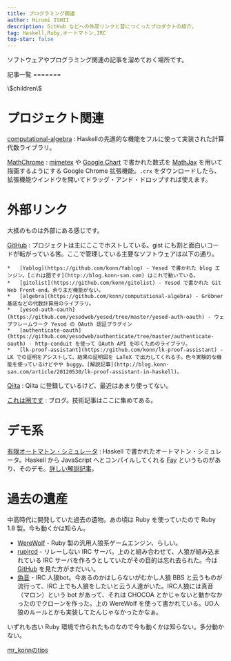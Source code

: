 ```yaml
---
title: プログラミング関連
author: Hiromi ISHII
description: GitHub などへの外部リンクと昔につくったプロダクトの紹介。
tag: Haskell,Ruby,オートマトン,IRC
top-star: false
---
```


ソフトウェアやプログラミング関連の記事を溜めておく場所です。

<div class="row-fluid">
<div class="span9">
記事一覧
=======
<dl id="#children">
\$children\$
</dl>

プロジェクト関連
==============
[computational-algebra](http://konn.github.io/computational-algebra/)
:    Haskellの先進的な機能をフルに使って実装された計算代数ライブラリ。

[MathChrome](https://github.com/konn/MathChrome)
:    [mimetex](http://www.forkosh.com/mimetex.html) や [Google Chart](https://developers.google.com/chart/) で書かれた数式を [MathJax](http://www.mathjax.org/) を用いて描画するようにする Google Chrome 拡張機能。`.crx` をダウンロードしたら、拡張機能ウインドウを開いてドラッグ・アンド・ドロップすれば使えます。


外部リンク
========
大抵のものは外部にある感じです。

[GitHub](https://github.com/konn/)
:    プロジェクトは主にここでホストしている。gist にも割と面白いコードが転がっている筈。ここで管理している主要なソフトウェアは以下の通り。

    *   [Yablog](https://github.com/konn/Yablog) - Yesod で書かれた blog エンジン。[これは圏です](http://blog.konn-san.com) はこれで動いている。
	*   [gitolist](https://github.com/konn/gitolist) - Yesod で書かれた Git Web Front-end。余りまだ機能がない。
	*   [algebra](https://github.com/konn/computational-algebra) - Gröbner 基底などの代数計算用のライブラリ。
	*   [yesod-auth-oauth](https://github.com/yesodweb/yesod/tree/master/yesod-auth-oauth) - ウェブフレームワーク Yesod の OAuth 認証プラグイン
	*   [authenticate-oauth](https://github.com/yesodweb/authenticate/tree/master/authenticate-oauth) - http-conduit を使って OAuth API を叩くためのライブラリ。
	*   [lk-proof-assistant](https://github.com/konn/lk-proof-assistant) - LK での証明をアシストして、結果の証明図を LaTeX で出力してくれる子。色々実験的な機能を使っているけどやや buggy。[解説記事](http://blog.konn-san.com/article/20120530/lk-proof-assistant-in-haskell)。
 
[Qiita](http://qiita.com/users/mr_konn)
:    Qiita に登録しているけど、最近はあまり使ってない。

[これは圏です](http://blog.konn-san.com)
:    ブログ。技術記事はここに集めてある。

デモ系
=====
[有限オートマトン・シミュレータ](./automaton/)
:    Haskell で書かれたオートマトン・シミュレータ。Haskell から JavaScript へとコンパイルしてくれる [Fay](http://fay-lang.org/) というものがあり、そのデモ。[詳しい解説記事](http://blog.konn-san.com/article/20121225/fay-introduction)。

過去の遺産
=========
中高時代に開発していた過去の遺物。あの頃は Ruby を使っていたので Ruby 1.8 製。今も動くかは知らん。

* [WereWolf](./ruby/werewolf/) - Ruby 製の汎用人狼系ゲームエンジン、らしい。
* [rupircd](./ruby/rupircd) - リレーしない IRC サーバ。上のと組み合わせて、人狼が組み込まれている IRC サーバを作ろうとしていたがその目的は忘れ去られた。今は [GitHub](https://github.com/konn/rupircd) を見た方がまだいい。
* [偽音](./ruby/gionbot/) - IRC 人狼bot。今あるのかはしらないがむかし人狼 BBS と云うものが流行って、IRC 上でも人狼をしたいと云う人達がいた。IRC人狼には真音（マロン）という bot があって、それは CHOCOA とかじゃないと動かなかったのでクローンを作った。上の WereWolf を使って書かれている。UO人狼のルールとかも実装してたんじゃなかったかなぁ。

いずれも古い Ruby 環境で作られたものなので今も動くかは知らない。多分動かない。
</div>
<div class="span3">
<a class="qiita-timeline" href="https://qiita.com/users/mr_konn" data-qiita-username="mr_konn">mr_konnのtips</a><script src="//qiita-widget.suin.org/widget.js"></script>
</div>
</div>


